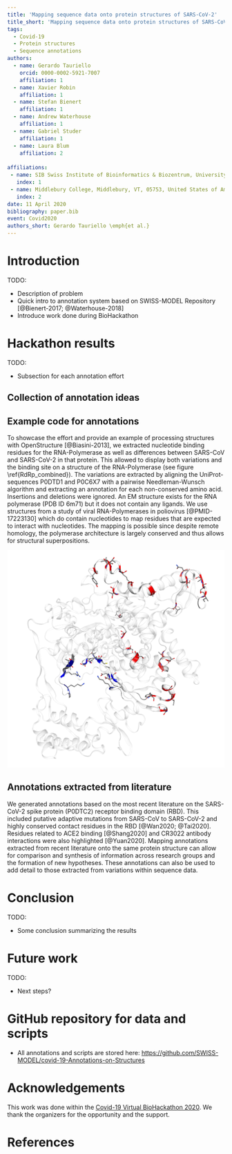 ```yaml
---
title: 'Mapping sequence data onto protein structures of SARS-CoV-2'
title_short: 'Mapping sequence data onto protein structures of SARS-CoV-2'
tags:
  - Covid-19
  - Protein structures
  - Sequence annotations
authors:
  - name: Gerardo Tauriello
    orcid: 0000-0002-5921-7007
    affiliation: 1
  - name: Xavier Robin
    affiliation: 1
  - name: Stefan Bienert
    affiliation: 1
  - name: Andrew Waterhouse
    affiliation: 1
  - name: Gabriel Studer
    affiliation: 1  
  - name: Laura Blum
    affiliation: 2
    
affiliations:
 - name: SIB Swiss Institute of Bioinformatics & Biozentrum, University of Basel, Klingelbergstrasse 50–70, CH-4056 Basel, Switzerland
   index: 1
 - name: Middlebury College, Middlebury, VT, 05753, United States of America
   index: 2
date: 11 April 2020
bibliography: paper.bib
event: Covid2020
authors_short: Gerardo Tauriello \emph{et al.}
---
```


# Introduction

TODO:
- Description of problem
- Quick intro to annotation system based on SWISS-MODEL Repository [@Bienert-2017; @Waterhouse-2018]
- Introduce work done during BioHackathon

# Hackathon results

TODO:
- Subsection for each annotation effort

## Collection of annotation ideas

## Example code for annotations

To showcase the effort and provide an example of processing structures with
OpenStructure [@Biasini-2013], we extracted nucleotide binding residues for the
RNA-Polymerase as well as differences between SARS-CoV and SARS-CoV-2 in that
protein. This allowed to display both variations and the binding site on a
structure of the RNA-Polymerase (see figure \ref{RdRp_combined}). The variations
are extracted by aligning the UniProt-sequences P0DTD1 and P0C6X7 with a
pairwise Needleman-Wunsch algorithm and extracting an annotation for each
non-conserved amino acid. Insertions and deletions were ignored. An EM
structure exists for the RNA polymerase (PDB ID 6m71) but it does not contain
any ligands. We use structures from a study of viral RNA-Polymerases in
poliovirus [@PMID-17223130] which do contain nucleotides to map residues that
are expected to interact with nucleotides. The mapping is possible since despite
remote homology, the polymerase architecture is largely conserved and thus
allows for structural superpositions.

![Differences to SARS-CoV (red) vs predicted ATP binding site (blue) on RNA polymerase \label{RdRp_combined}](./RdRp-combined.png)

## Annotations extracted from literature

We generated annotations based on the most recent literature on the SARS-CoV-2 spike protein (P0DTC2) receptor binding domain (RBD). This included putative adaptive mutations from SARS-CoV to SARS-CoV-2 and highly conserved contact residues in the RBD [@Wan2020; @Tai2020]. Residues related to ACE2 binding [@Shang2020] and CR3022 antibody interactions were also highlighted [@Yuan2020]. Mapping annotations extracted from recent literature onto the same protein structure can allow for comparison and synthesis of information across research groups and the formation of new hypotheses. These annotations can also be used to add detail to those extracted from variations within sequence data.

# Conclusion

TODO:
- Some conclusion summarizing the results

# Future work

TODO:
- Next steps?

# GitHub repository for data and scripts

* All annotations and scripts are stored here: https://github.com/SWISS-MODEL/covid-19-Annotations-on-Structures

# Acknowledgements
This work was done within the [Covid-19 Virtual BioHackathon 2020](https://github.com/virtual-biohackathons/covid-19-bh20).
We thank the organizers for the opportunity and the support.

# References

